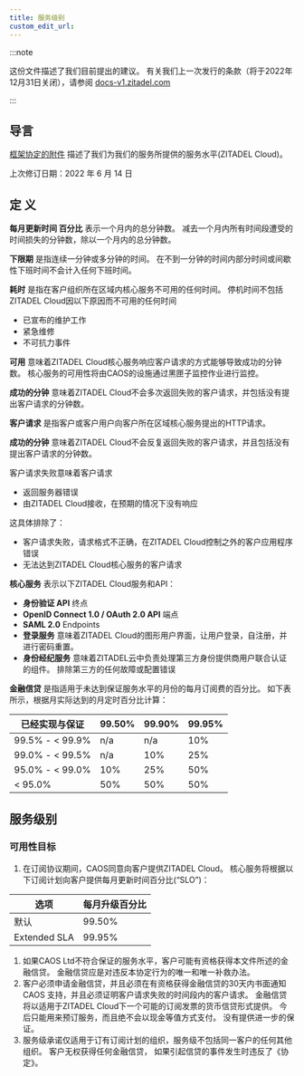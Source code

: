 ```yaml
---
title: 服务级别
custom_edit_url:
--- 
```


:::note

这份文件描述了我们目前提出的建议。 有关我们上一次发行的条款（将于2022年12月31日关闭），请参阅 [docs-v1.zitadel.com](https://docs-v1.zitadel.com/)

:::

## 导言

[框架协定的附件](terms-of-service) 描述了我们为我们的服务所提供的服务水平(ZITADEL Cloud)。

上次修订日期：2022 年 6 月 14 日

## 定 义

**每月更新时间 百分比** 表示一个月内的总分钟数。 减去一个月内所有时间段遭受的时间损失的分钟数，除以一个月内的总分钟数。

**下限期** 是指连续一分钟或多分钟的时间。 在不到一分钟的时间内部分时间或间歇性下班时间不会计入任何下班时间。

**耗时** 是指在客户组织所在区域内核心服务不可用的任何时间。 停机时间不包括ZITADEL Cloud因以下原因而不可用的任何时间

- 已宣布的维护工作
- 紧急维修
- 不可抗力事件

**可用** 意味着ZITADEL Cloud核心服务响应客户请求的方式能够导致成功的分钟数。 核心服务的可用性将由CAOS的设施通过黑匣子监控作业进行监控。

**成功的分钟** 意味着ZITADEL Cloud不会多次返回失败的客户请求，并包括没有提出客户请求的分钟数。

**客户请求** 是指客户或客户用户向客户所在区域核心服务提出的HTTP请求。

**成功的分钟** 意味着ZITADEL Cloud不会反复返回失败的客户请求，并且包括没有提出客户请求的分钟数。

客户请求失败意味着客户请求

- 返回服务器错误
- 由ZITADEL Cloud接收，在预期的情况下没有响应

这具体排除了：

- 客户请求失败，请求格式不正确，在ZITADEL Cloud控制之外的客户应用程序错误
- 无法达到ZITADEL Cloud核心服务的客户请求

**核心服务** 表示以下ZITADEL Cloud服务和API：

- **身份验证 API** 终点
- **OpenID Connect 1.0 / OAuth 2.0 API** 端点
- **SAML 2.0** Endpoints
- **登录服务** 意味着ZITADEL Cloud的图形用户界面，让用户登录，自注册，并进行密码重置。
- **身份经纪服务** 意味着ZITADEL云中负责处理第三方身份提供商用户联合认证的组件。 排除第三方的任何故障或配置错误

**金融信贷** 是指适用于未达到保证服务水平的月份的每月订阅费的百分比。 如下表所示，根据月实际达到的月定时百分比计算：

| 已经实现与保证         | 99.50% | 99.90% | 99.95% |
| --------------- | ------ | ------ | ------ |
| 99.5% - < 99.9% | n/a    | n/a    | 10%    |
| 99.0% - < 99.5% | n/a    | 10%    | 25%    |
| 95.0% - < 99.0% | 10%    | 25%    | 50%    |
| < 95.0%         | 50%    | 50%    | 50%    |

## 服务级别

### 可用性目标

1. 在订阅协议期间，CAOS同意向客户提供ZITADEL  Cloud。 核心服务将根据以下订阅计划向客户提供每月更新时间百分比(“SLO”)：

| 选项           | 每月升级百分比 |
| ------------ | ------- |
| 默认           | 99.50%  |
| Extended SLA | 99.95%  |

1. 如果CAOS Ltd不符合保证的服务水平，客户可能有资格获得本文件所述的金融信贷。 金融信贷应是对违反本协定行为的唯一和唯一补救办法。
2. 客户必须申请金融信贷，并且必须在有资格获得金融信贷的30天内书面通知CAOS 支持，并且必须证明客户请求失败的时间段内的客户请求。 金融信贷将以适用于ZITADEL Cloud下一个可能的订阅发票的货币信贷形式提供。 今后只能用来预订服务，而且绝不会以现金等值方式支付。 没有提供进一步的保证。
3. 服务级承诺仅适用于订有订阅计划的组织，服务级不包括同一客户的任何其他组织。 客户无权获得任何金融信贷， 如果引起信贷的事件发生时违反了《协定》。
